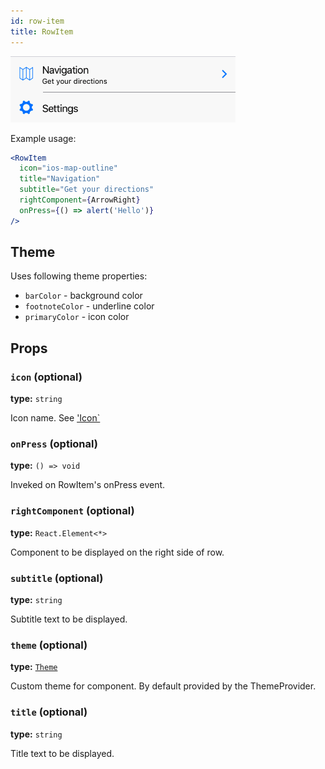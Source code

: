 ```yaml
---
id: row-item
title: RowItem
---
```



![RowItem component](assets/row-item.png)

Example usage:
```jsx
<RowItem
  icon="ios-map-outline"
  title="Navigation"
  subtitle="Get your directions"
  rightComponent={ArrowRight}
  onPress={() => alert('Hello')}
/>
```

## Theme
Uses following theme properties:
- `barColor` - background color
- `footnoteColor` - underline color
- `primaryColor` - icon color

## Props

### `icon` (optional)
**type:** `string`

Icon name. See ['Icon`](icon.html)

### `onPress` (optional)
**type:** `() => void`

Inveked on RowItem's onPress event.

### `rightComponent` (optional)
**type:** `React.Element<*>`

Component to be displayed on the right side of row.

### `subtitle` (optional)
**type:** `string`

Subtitle text to be displayed.

### `theme` (optional)
**type:** [`Theme`](theme.html)

Custom theme for component. By default provided by the ThemeProvider.

### `title` (optional)
**type:** `string`

Title text to be displayed.
